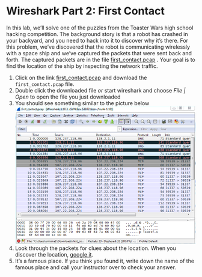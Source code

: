 # Wireshark Part 2: First Contact
In this lab, we’ll solve one of the puzzles from the Toaster Wars high school hacking competition. The background story is that a robot has crashed in your backyard, and you need to hack into it to discover why it’s there. For this problem, we’ve discovered that the robot is communicating wirelessly with a space ship and we’ve captured the packets that were sent back and forth. The captured packets are in the file [first_contact.pcap](first_contact.pcap) . Your goal is to find the location of the ship by inspecting the network traffic.

1.	Click on the link [first_contact.pcap](https://drive.google.com/file/d/0BxDZABox5hT2SDBzQ3I5QTVKVkU/edit) and download the `first_contact.pcap` file.
2.	Double click the downloaded file *or* start wireshark and choose *File | Open* to open the file you just downloaded
3. You should see something similar to the picture below   
![FirstContact1.png](FirstContact1.png)   
5.	Look through the packets for clues about the location. When you discover the location, [google it](http://www.google.com).
6.	It’s a famous place. If you think you found it, write down the name of the famous place and call your instructor over to check your answer.


